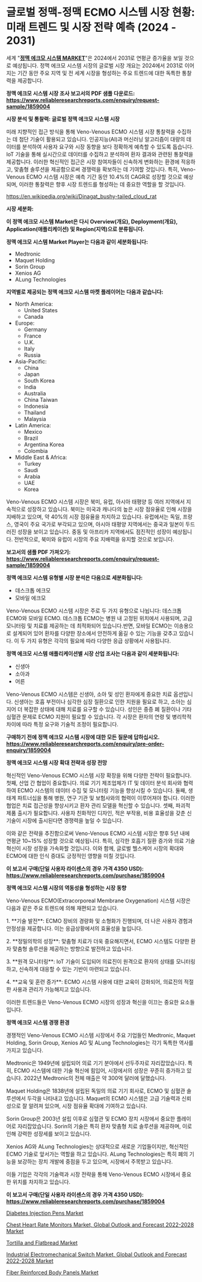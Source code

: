 <p><h1>글로벌 정맥-정맥 ECMO 시스템 시장 현황: 미래 트렌드 및 시장 전략 예측 (2024 - 2031)</h1></p><p>세계 "<strong><a href="https://www.reliableresearchreports.com/veno-venous-ecmo-system-r1859004">정맥 에크모 시스템 MARKET</a></strong>"은 2024에서 2031로 연평균 증가율을 보일 것으로 예상됩니다. 정맥 에크모 시스템 시장의 글로벌 시장 개요는 2024에서 2031로 이어지는 기간 동안 주요 지역 및 전 세계 시장을 형성하는 주요 트렌드에 대한 독특한 통찰력을 제공합니다.</p>
<p><strong>정맥 에크모 시스템 시장 조사 보고서의 PDF 샘플 다운로드: <a href="https://www.reliableresearchreports.com/enquiry/request-sample/1859004">https://www.reliableresearchreports.com/enquiry/request-sample/1859004</a></strong></p>
<p><strong>시장 분석 및 통찰력: 글로벌 정맥 에크모 시스템 시장</strong></p>
<p><p>미래 지향적인 접근 방식을 통해 Veno-Venous ECMO 시스템 시장 통찰력을 수집하는 데 첨단 기술이 활용되고 있습니다. 인공지능(AI)과 머신러닝 알고리즘이 대량의 데이터를 분석하여 사용자 요구와 시장 동향을 보다 정확하게 예측할 수 있도록 돕습니다. IoT 기술을 통해 실시간으로 데이터를 수집하고 분석하여 환자 결과와 관련된 통찰력을 제공합니다. 이러한 혁신적인 접근은 시장 참여자들이 신속하게 변화하는 환경에 적응하고, 맞춤형 솔루션을 제공함으로써 경쟁력을 확보하는 데 기여할 것입니다. 특히, Veno-Venous ECMO 시스템 시장은 예측 기간 동안 10.4%의 CAGR로 성장할 것으로 예상되며, 이러한 통찰력은 향후 시장 트렌드를 형성하는 데 중요한 역할을 할 것입니다.</p></p>
<p><a href="%7CAUTHORITHY_DOMAIN_URL%7C">https://en.wikipedia.org/wiki/Dinagat_bushy-tailed_cloud_rat</a></p>
<p><strong>시장 세분화:</strong></p>
<p><strong>이 정맥 에크모 시스템 Market은 다시 Overview(개요), Deployment(개요), Application(애플리케이션) 및 Region(지역)으로 분류됩니다.</strong></p>
<p><strong>정맥 에크모 시스템 Market Player는 다음과 같이 세분화됩니다:</strong></p>
<p><ul><li>Medtronic</li><li>Maquet Holding</li><li>Sorin Group</li><li>Xenios AG</li><li>ALung Technologies</li></ul></p>
<p><strong>지역별로 제공되는 정맥 에크모 시스템 마켓 플레이어는 다음과 같습니다:</strong></p>
<p><ul>
    <li>
        North America:
        <ul>
            <li>United States</li>
            <li>Canada</li>
        </ul>
    </li>
    <li>
        Europe:
        <ul>
            <li>Germany</li>
            <li>France</li>
            <li>U.K.</li>
            <li>Italy</li>
            <li>Russia</li>
        </ul>
    </li>
    <li>
        Asia-Pacific:
        <ul>
            <li>China</li>
            <li>Japan</li>
            <li>South Korea</li>
            <li>India</li>
            <li>Australia</li>
            <li>China Taiwan</li>
            <li>Indonesia</li>
            <li>Thailand</li>
            <li>Malaysia</li>
        </ul>
    </li>
    <li>
        Latin America:
        <ul>
            <li>Mexico</li>
            <li>Brazil</li>
            <li>Argentina Korea</li>
            <li>Colombia</li>
        </ul>
    </li>
    <li>
        Middle East & Africa:
        <ul>
            <li>Turkey</li>
            <li>Saudi</li>
            <li>Arabia</li>
            <li>UAE</li>
            <li>Korea</li>
        </ul>
    </li>
    </ul></p>
<p><p>Veno-Venous ECMO 시스템 시장은 북미, 유럽, 아시아 태평양 등 여러 지역에서 지속적으로 성장하고 있습니다. 북미는 미국과 캐나다의 높은 시장 점유율로 인해 시장을 지배하고 있으며, 약 40%의 시장 점유율을 차지하고 있습니다. 유럽에서는 독일, 프랑스, 영국이 주요 국가로 부각되고 있으며, 아시아 태평양 지역에서는 중국과 일본이 두드러진 성장을 보이고 있습니다. 중동 및 아프리카 지역에서도 점진적인 성장이 예상됩니다. 전반적으로, 북미와 유럽이 시장의 주요 지배력을 유지할 것으로 보입니다.</p></p>
<p><strong>보고서의 샘플 PDF 가져오기: <a href="https://www.reliableresearchreports.com/enquiry/request-sample/1859004">https://www.reliableresearchreports.com/enquiry/request-sample/1859004</a></strong></p>
<p><strong>정맥 에크모 시스템 유형별 시장 분석은 다음으로 세분화됩니다:</strong></p>
<p><ul><li>데스크톱 에크모</li><li>모바일 에크모</li></ul></p>
<p><p>Veno-Venous ECMO 시스템 시장은 주로 두 가지 유형으로 나뉩니다: 데스크톱 ECMO와 모바일 ECMO. 데스크톱 ECMO는 병원 내 고정된 위치에서 사용되며, 고급 모니터링 및 치료를 제공하는 데 최적화되어 있습니다.반면, 모바일 ECMO는 이송용으로 설계되어 있어 환자를 다양한 장소에서 안전하게 옮길 수 있는 기능을 갖추고 있습니다. 이 두 가지 유형은 각각의 필요에 따라 다양한 응급 상황에서 사용됩니다.</p></p>
<p><strong>정맥 에크모 시스템 애플리케이션별 시장 산업 조사는 다음과 같이 세분화됩니다:</strong></p>
<p><ul><li>신생아</li><li>소아과</li><li>어른</li></ul></p>
<p><p>Veno-Venous ECMO 시스템은 신생아, 소아 및 성인 환자에게 중요한 치료 옵션입니다. 신생아는 호흡 부전이나 심각한 심장 질환으로 인한 지원을 필요로 하고, 소아는 심지어 더 복잡한 상태에 대해 치료를 요구할 수 있습니다. 성인은 중증 폐 질환이나 기타 심혈관 문제로 ECMO 지원이 필요할 수 있습니다. 각 시장은 환자의 연령 및 병리학적 차이에 따라 특정 요구와 기술적 조정이 필요합니다.</p></p>
<p><strong>구매하기 전에 정맥 에크모 시스템 시장에 대한 모든 질문에 답하십시오. <a href="https://www.reliableresearchreports.com/enquiry/pre-order-enquiry/1859004">https://www.reliableresearchreports.com/enquiry/pre-order-enquiry/1859004</a></strong></p>
<p><strong>정맥 에크모 시스템 시장 확대 전략과 성장 전망</strong></p>
<p><p>혁신적인 Veno-Venous ECMO 시스템 시장 확장을 위해 다양한 전략이 필요합니다. 첫째, 산업 간 협업이 중요합니다. 의료 기기 제조업체가 IT 및 데이터 분석 회사와 협력하여 ECMO 시스템의 데이터 수집 및 모니터링 기능을 향상시킬 수 있습니다. 둘째, 생태계 파트너십을 통해 병원, 연구 기관 및 보험사와의 협력이 이루어져야 합니다. 이러한 협업은 치료 접근성을 향상시키고 환자 관리 모델을 혁신할 수 있습니다. 셋째, 파괴적 제품 출시가 필요합니다. 사용자 친화적인 디자인, 적은 부작용, 비용 효율성을 갖춘 신기술이 시장에 출시된다면 경쟁력을 높일 수 있습니다.</p><p>이와 같은 전략을 추진함으로써 Veno-Venous ECMO 시스템 시장은 향후 5년 내에 연평균 10~15% 성장할 것으로 예상됩니다. 특히, 심각한 호흡기 질환 증가와 의료 기술 혁신이 시장 성장을 가속화할 것입니다. 이와 함께, 글로벌 헬스케어 시장의 확대와 ECMO에 대한 인식 증대도 긍정적인 영향을 미칠 것입니다.</p></p>
<p><strong>이 보고서 구매(단일 사용자 라이센스의 경우 가격 4350 USD): <a href="https://www.reliableresearchreports.com/purchase/1859004">https://www.reliableresearchreports.com/purchase/1859004</a></strong></p>
<p><strong>정맥 에크모 시스템 시장의 역동성을 형성하는 시장 동향</strong></p>
<p><p>Veno-Venous ECMO(Extracorporeal Membrane Oxygenation) 시스템 시장은 다음과 같은 주요 트렌드에 의해 재편되고 있습니다.</p><p>1. **기술 발전**: ECMO 장비의 경량화 및 소형화가 진행되며, 더 나은 사용자 경험과 안정성을 제공합니다. 이는 응급상황에서의 효율성을 높입니다.</p><p>2. **정밀의학의 성장**: 맞춤형 치료가 더욱 중요해지면서, ECMO 시스템도 다양한 환자 맞춤형 솔루션을 제공하는 방향으로 발전하고 있습니다.</p><p>3. **원격 모니터링**: IoT 기술이 도입되어 의료진이 원격으로 환자의 상태를 모니터링하고, 신속하게 대응할 수 있는 기반이 마련되고 있습니다.</p><p>4. **교육 및 훈련 증가**: ECMO 시스템 사용에 대한 교육이 강화되어, 의료진의 적절한 사용과 관리가 가능해지고 있습니다.</p><p>이러한 트렌드들은 Veno-Venous ECMO 시장의 성장과 혁신을 이끄는 중요한 요소들입니다.</p></p>
<p><strong>정맥 에크모 시스템 경쟁 환경</strong></p>
<p><p>경쟁적인 Veno-Venous ECMO 시스템 시장에서 주요 기업들인 Medtronic, Maquet Holding, Sorin Group, Xenios AG 및 ALung Technologies는 각기 독특한 역사를 가지고 있습니다.</p><p>Medtronic은 1949년에 설립되어 의료 기기 분야에서 선두주자로 자리잡았습니다. 특히, ECMO 시스템에 대한 기술 혁신에 힘입어, 시장에서의 성장은 꾸준히 증가하고 있습니다. 2022년 Medtronic의 전체 매출은 약 300억 달러에 달했습니다.</p><p>Maquet Holding은 1838년에 설립된 독일의 의료 기기 회사로, ECMO 및 심혈관 솔루션에서 두각을 나타내고 있습니다. Maquet의 ECMO 시스템은 고급 기술력과 신뢰성으로 잘 알려져 있으며, 시장 점유율 확대에 기여하고 있습니다.</p><p>Sorin Group은 2003년 설립 이후로 심혈관 및 ECMO 장치 시장에서 중요한 플레이어로 자리잡았습니다. Sorin의 기술은 특히 환자 맞춤형 치료 솔루션을 제공하며, 이로 인해 강력한 성장세를 보이고 있습니다.</p><p>Xenios AG와 ALung Technologies는 상대적으로 새로운 기업들이지만, 혁신적인 ECMO 기술로 앞서가는 역할을 하고 있습니다. ALung Technologies는 특히 폐의 기능을 보강하는 장치 개발에 중점을 두고 있으며, 시장에서 주목받고 있습니다.</p><p>이들 기업은 각각의 기술력과 시장 전략을 통해 Veno-Venous ECMO 시장에서 중요한 위치를 차지하고 있습니다.</p></p>
<p><strong>이 보고서 구매(단일 사용자 라이센스의 경우 가격 4350 USD): <a href="https://www.reliableresearchreports.com/purchase/1859004">https://www.reliableresearchreports.com/purchase/1859004</a></strong></p>
<p><p><a href="https://www.linkedin.com/pulse/global-diabetes-injection-pens-market-focus-application-ghgwe?trackingId=xDa2ANG8Tc6A8qg4AD22NQ%3D%3D">Diabetes Injection Pens Market</a></p><p><a href="https://github.com/luckyshygirl/Market-Research-Report-List-6/blob/main/chest-heart-rate-monitors-market-global-outlook-and-forecast-2022-2028-market.md">Chest Heart Rate Monitors Market, Global Outlook and Forecast 2022-2028 Market</a></p><p><a href="https://medium.com/@bosdendes/tortilla-and-flatbread-market-market-segmentation-geographical-regions-and-market-forcast-till-e4c35188b74d">Tortilla and Flatbread Market</a></p><p><a href="https://github.com/vimar16th/Market-Research-Report-List-6/blob/main/industrial-electromechanical-switch-market-global-outlook-and-forecast-2022-2028-market.md">Industrial Electromechanical Switch Market, Global Outlook and Forecast 2022-2028 Market</a></p><p><a href="https://issuu.com/reportprime-2/docs/fiber-reinforced-body-panels-market_148888b7b83f72">Fiber Reinforced Body Panels Market</a></p></p>